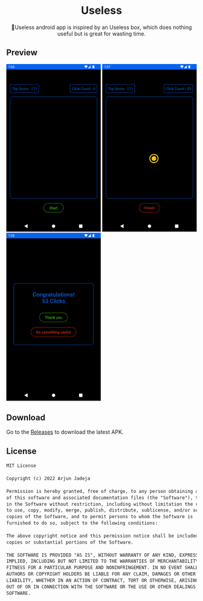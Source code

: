 <h1 align="center">Useless</h1>

<p align="center">  
👾Useless android app is inspired by an Useless box, which does nothing useful but is great for wasting time.</p>

## Preview
<p float="left">
  <img src="assets/screen_first.png" width="250" /> 
  <img src="assets/screen_second.png" width="250" /> 
  <img src="assets/screen_third.png" width="250" /> 
</p>

## Download
Go to the [Releases](https://github.com/ArjunJadeja/Useless/releases) to download the latest APK.


## License
```xml
MIT License

Copyright (c) 2022 Arjun Jadeja

Permission is hereby granted, free of charge, to any person obtaining a copy
of this software and associated documentation files (the "Software"), to deal
in the Software without restriction, including without limitation the rights
to use, copy, modify, merge, publish, distribute, sublicense, and/or sell
copies of the Software, and to permit persons to whom the Software is
furnished to do so, subject to the following conditions:

The above copyright notice and this permission notice shall be included in all
copies or substantial portions of the Software.

THE SOFTWARE IS PROVIDED "AS IS", WITHOUT WARRANTY OF ANY KIND, EXPRESS OR
IMPLIED, INCLUDING BUT NOT LIMITED TO THE WARRANTIES OF MERCHANTABILITY,
FITNESS FOR A PARTICULAR PURPOSE AND NONINFRINGEMENT. IN NO EVENT SHALL THE
AUTHORS OR COPYRIGHT HOLDERS BE LIABLE FOR ANY CLAIM, DAMAGES OR OTHER
LIABILITY, WHETHER IN AN ACTION OF CONTRACT, TORT OR OTHERWISE, ARISING FROM,
OUT OF OR IN CONNECTION WITH THE SOFTWARE OR THE USE OR OTHER DEALINGS IN THE
SOFTWARE.
```
